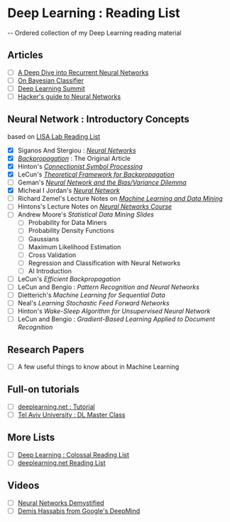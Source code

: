 # Deep Learning : Reading List
--
Ordered collection of my Deep Learning reading material

## Articles

- [ ] [A Deep Dive into Recurrent Neural Networks](http://nikhilbuduma.com/2015/01/11/a-deep-dive-into-recurrent-neural-networks/)
- [ ] [On Bayesian Classifier](http://stats.stackexchange.com/questions/58564/help-me-understand-bayesian-prior-and-posterior-distributions/58792#58792)
- [ ] [Deep Learning Summit](https://medium.com/@alevitale/notes-from-deep-learning-summit-2015-london-day-2-b76b681bbd2c)
- [ ] [Hacker's guide to Neural Networks](http://karpathy.github.io/neuralnets/)

## Neural Network : Introductory Concepts

based on [LISA Lab Reading List](http://www.iro.umontreal.ca/~lisa/twiki/bin/view.cgi/Public/NeuralNetsIntroductoryMaterial)

- [x] Siganos And Stergiou : [*Neural Networks*](https://raw.githubusercontent.com/suriyadeepan/deeplearning/master/doc/01_ConceptsInNN/01_SiganosAndStergious_NN.pdf)
- [x] *[Backpropagation](https://raw.githubusercontent.com/suriyadeepan/deeplearning/master/doc/01_ConceptsInNN/02_BP-original.pdf)* : The Original Article
- [x] Hinton's [*Connectionist Symbol Processing*]( https://raw.githubusercontent.com/suriyadeepan/deeplearning/master/doc/01_ConceptsInNN/03_ConnectionistSymbolProcessing.pdf)
- [x] LeCun's [*Theoretical Framework for Backpropagation*]( https://raw.githubusercontent.com/suriyadeepan/deeplearning/master/doc/01_ConceptsInNN/04_TheoreticalFrameworkForBP.pdf)
- [ ] Geman's [*Neural Network and the Bias/Variance Dilemma*](https://raw.githubusercontent.com/suriyadeepan/deeplearning/master/doc/01_ConceptsInNN/05_BiasVariance.pdf)
- [x] Micheal I Jordan's [*Neural Network*](https://raw.githubusercontent.com/suriyadeepan/deeplearning/master/doc/01_ConceptsInNN/06_MichealJordan_NN.pdf )
- [ ] Richard Zemel's Lecture Notes on [*Machine Learning and Data Mining*](http://www.cs.toronto.edu/~zemel/inquiry/element_detail.php?ID=1)
- [ ] Hintons's Lecture Notes on [*Neural Networks Course*](http://www.cs.toronto.edu/~hinton/csc2535/lectures.html)
- [ ] Andrew Moore's *Statistical Data Mining Slides*
	- [ ] Probability for Data Miners
	- [ ] Probability Density Functions
	- [ ] Gaussians
	- [ ] Maximum Likelihood Estimation
	- [ ] Cross Validation
	- [ ] Regression and Classification with Neural Networks
	- [ ] AI Introduction
- [ ] LeCun's *Efficient Backpropagation*
- [ ] LeCun and Bengio : *Pattern Recognition and Neural Networks*
- [ ] Dietterich's *Machine Learning for Sequential Data*
- [ ] Neal's *Learning Stochastic Feed Forward Networks*
- [ ] Hinton's *Wake-Sleep Algorithm for Unsupervised Neural Network*
- [ ] LeCun and Bengio : *Gradient-Based Learning Applied to Document Recognition*

## Research Papers

- [ ] A few useful things to know about in Machine Learning

## Full-on tutorials

- [ ] [deeplearning.net : Tutorial](http://deeplearning.net/tutorial/deeplearning.pdf)
- [ ] [Tel Aviv University : DL Master Class](http://www.cs.tau.ac.il/~wolf/deeplearningmeeting/Day1.html)

## More Lists

- [ ] [Deep Learning : Colossal Reading List](https://github.com/ChristosChristofidis/awesome-deep-learning)
- [ ] [deeplearning.net Reading List](http://deeplearning.net/reading-list/)

## Videos

- [ ] [Neural Networks Demystified](https://www.youtube.com/playlist?list=PLiaHhY2iBX9hdHaRr6b7XevZtgZRa1PoU)
- [ ] [Demis Hassabis from Google's DeepMind](https://clip.mn/video/yt-08Cl7ii6viY)
